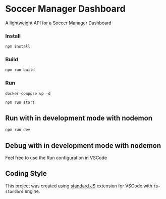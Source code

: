 # Soccer Manager Dashboard
A lightweight API for a Soccer Manager Dashboard

### Install
```bash
npm install
```

### Build
```bash
npm run build
```

### Run
```start Mongo DB
docker-compose up -d
```

```bash
npm run start
```

## Run with in development mode with nodemon
```bash
npm run dev
```

## Debug with in development mode with nodemon
Feel free to use the Run configuration in VSCode

## Coding Style
This project was created using [standard JS](https://marketplace.visualstudio.com/items?itemName=standard.vscode-standard) extension for VSCode with `ts-standard` engine. 
